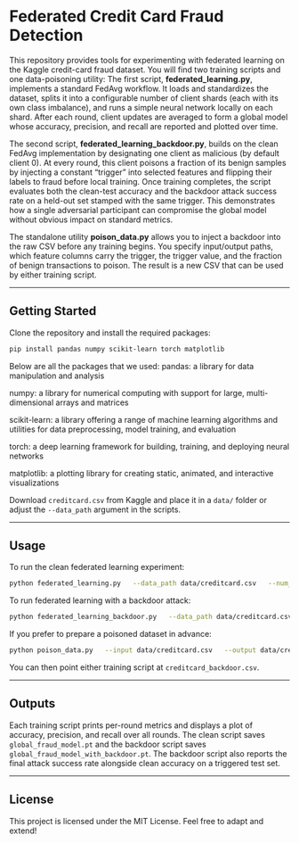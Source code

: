 # Federated Credit Card Fraud Detection
This repository provides tools for experimenting with federated learning on the Kaggle credit-card fraud dataset. You will find two training scripts and one data-poisoning utility:
The first script, **federated_learning.py**, implements a standard FedAvg workflow. It loads and standardizes the dataset, splits it into a configurable number of client shards (each with its own class imbalance), and runs a simple neural network locally on each shard. After each round, client updates are averaged to form a global model whose accuracy, precision, and recall are reported and plotted over time.

The second script, **federated_learning_backdoor.py**, builds on the clean FedAvg implementation by designating one client as malicious (by default client 0). At every round, this client poisons a fraction of its benign samples by injecting a constant “trigger” into selected features and flipping their labels to fraud before local training. Once training completes, the script evaluates both the clean-test accuracy and the backdoor attack success rate on a held-out set stamped with the same trigger. This demonstrates how a single adversarial participant can compromise the global model without obvious impact on standard metrics.

The standalone utility **poison_data.py** allows you to inject a backdoor into the raw CSV before any training begins. You specify input/output paths, which feature columns carry the trigger, the trigger value, and the fraction of benign transactions to poison. The result is a new CSV that can be used by either training script.

---
## Getting Started
Clone the repository and install the required packages:
```bash
pip install pandas numpy scikit-learn torch matplotlib
```
Below are all the packages that we used:
pandas: a library for data manipulation and analysis

numpy: a library for numerical computing with support for large, multi-dimensional arrays and matrices

scikit-learn: a library offering a range of machine learning algorithms and utilities for data preprocessing, model training, and evaluation

torch: a deep learning framework for building, training, and deploying neural networks

matplotlib: a plotting library for creating static, animated, and interactive visualizations

Download `creditcard.csv` from Kaggle and place it in a `data/` folder or adjust the `--data_path` argument in the scripts.

---
## Usage
To run the clean federated learning experiment:
```bash
python federated_learning.py   --data_path data/creditcard.csv   --num_clients 10   --num_rounds 20
```
To run federated learning with a backdoor attack:
```bash
python federated_learning_backdoor.py   --data_path data/creditcard.csv   --num_clients 10   --num_rounds 20   --malicious_client 0   --trigger_feats 0 1   --trigger_val 10.0   --poison_frac 0.3
```
If you prefer to prepare a poisoned dataset in advance:
```bash
python poison_data.py   --input data/creditcard.csv   --output data/creditcard_backdoor.csv   --cols V1 V2   --value 10.0   --frac 0.3
```
You can then point either training script at `creditcard_backdoor.csv`.

---
## Outputs
Each training script prints per-round metrics and displays a plot of accuracy, precision, and recall over all rounds. The clean script saves `global_fraud_model.pt` and the backdoor script saves `global_fraud_model_with_backdoor.pt`. The backdoor script also reports the final attack success rate alongside clean accuracy on a triggered test set.

---
## License
This project is licensed under the MIT License. Feel free to adapt and extend!

